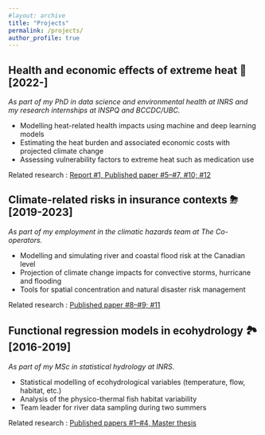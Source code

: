 ```yaml
---
#layout: archive
title: "Projects"
permalink: /projects/
author_profile: true
---
```


Health and economic effects of extreme heat 🌇 [2022-]
-------------------

*As part of my PhD in data science and environmental health at INRS and my research internships at INSPQ and BCCDC/UBC.*

- Modelling heat-related health impacts using machine and deep learning models
- Estimating the heat burden and associated economic costs with projected climate change
- Assessing vulnerability factors to extreme heat such as medication use

Related research : [Report #1, Published paper #5–#7, #10; #12](https://jeremieboudreault.github.io/research/)


Climate-related risks in insurance contexts ⛈ [2019-2023] 
-------------------

*As part of my employment in the climatic hazards team at The Co-operators.*

- Modelling and simulating river and coastal flood risk at the Canadian level
- Projection of climate change impacts for convective storms, hurricane and flooding
- Tools for spatial concentration and natural disaster risk management

Related research : [Published paper #8–#9; #11](https://jeremieboudreault.github.io/research/)


Functional regression models in ecohydrology 🏞 [2016-2019] 
------------------ 

*As part of my MSc in statistical hydrology at INRS.*

- Statistical modelling of ecohydrological variables (temperature, flow, habitat, etc.)
- Analysis of the physico-thermal fish habitat variability
- Team leader for river data sampling during two summers

Related research : [Published papers #1–#4, Master thesis](https://jeremieboudreault.github.io/research/)